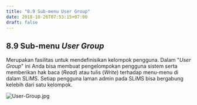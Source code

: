 ```yaml
---
title: "8.9 Sub-menu User Group"
date: 2018-10-26T07:53:15+07:00
draft: false
---
```


## 8.9 Sub-menu _User Group_

Merupakan fasilitas untuk mendefinisikan kelompok pengguna. Dalam "_User Group_" ini Anda bisa membuat pengelompokan pengguna sistem serta memberikan hak baca (_Read_) atau tulis (_Write_) terhadap menu-menu di dalam SLiMS. Setiap pengguna laman admin pada SLiMS bisa bergabung kelebih dari satu kelompok.

![User-Group.jpg](/assets/User-Group.jpg)